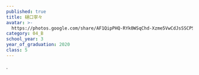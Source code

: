 ```yaml
---
published: true
title: 樋口寧々
avatar: >-
  https://photos.google.com/share/AF1QipPHQ-RYk0WSqChd-Xzme5VwCdJsSSCPSPTArbcA2BWT9hB2jADUaGAQfrnzim5qgQ/photo/AF1QipPwMmHAS6wcdd24XbzLFMN2fQil7FoCkk1cFgxQ?key=d1ZMdVNrSjU1d1pab1YzT2czaC16UmQ1VUUzWXZn
category: 04_B
school_year: 3
year_of_graduation: 2020
class: 5
---
```

.
